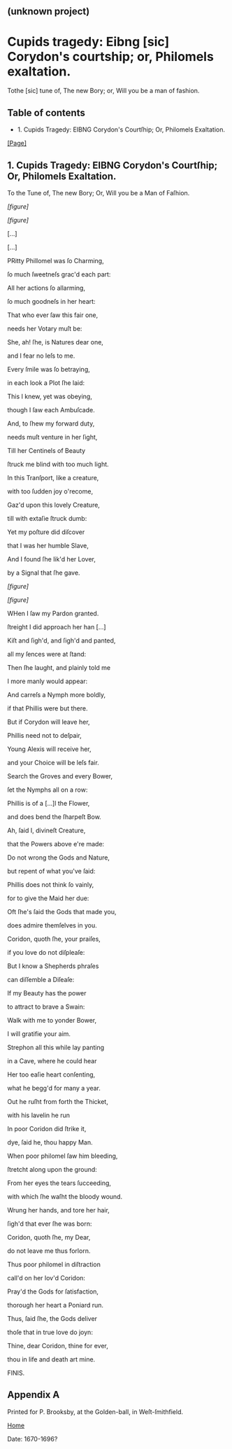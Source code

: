 ## (unknown project)

# Cupids tragedy: Eibng [sic] Corydon's courtship; or, Philomels exaltation.
Tothe [sic] tune of, The new Bory; or, Will you be a man of fashion.

## Table of contents

  * 1\. Cupids Tragedy: EIBNG Corydon's Courtſhip; Or, Philomels Exaltation.

[[Page]](http://eebo.chadwyck.com/downloadtiff?vid=181814&page=1)

## 1\. Cupids Tragedy: EIBNG Corydon's Courtſhip; Or, Philomels Exaltation.

To the Tune of, The new Bory; Or, Will you be a Man of Faſhion.

_[figure]_

_[figure]_

[...]

[...]

PRitty Phillomel was ſo Charming,

ſo much ſweetneſs grac'd each part:

All her actions ſo allarming,

ſo much goodneſs in her heart:

That who ever ſaw this fair one,

needs her Votary muſt be:

She, ah! ſhe, is Natures dear one,

and I fear no leſs to me.

Every ſmile was ſo betraying,

in each look a Plot ſhe laid:

This I knew, yet was obeying,

though I ſaw each Ambuſcade.

And, to ſhew my forward duty,

needs muſt venture in her ſight,

Till her Centinels of Beauty

ſtruck me blind with too much light.

In this Tranſport, like a creature,

with too ſudden joy o'recome,

Gaz'd upon this lovely Creature,

till with extaſie ſtruck dumb:

Yet my poſture did diſcover

that I was her humble Slave,

And I found ſhe lik'd her Lover,

by a Signal that ſhe gave.

_[figure]_

_[figure]_

WHen I ſaw my Pardon granted.

ſtreight I did approach her han [...]

Kiſt and ſigh'd, and ſigh'd and panted,

all my ſences were at ſtand:

Then ſhe laught, and plainly told me

I more manly would appear:

And carreſs a Nymph more boldly,

if that Phillis were but there.

But if Corydon will leave her,

Phillis need not to deſpair,

Young Alexis will receive her,

and your Choice will be leſs fair.

Search the Groves and every Bower,

ſet the Nymphs all on a row:

Phillis is of a [...]l the Flower,

and does bend the ſharpeſt Bow.

Ah, ſaid I, divineſt Creature,

that the Powers above e're made:

Do not wrong the Gods and Nature,

but repent of what you've ſaid:

Phillis does not think ſo vainly,

for to give the Maid her due:

Oft ſhe's ſaid the Gods that made you,

does admire themſelves in you.

Coridon, quoth ſhe, your praiſes,

if you love do not diſpleaſe:

But I know a Shepherds phraſes

can diſſemble a Diſeaſe:

If my Beauty has the power

to attract to brave a Swain:

Walk with me to yonder Bower,

I will gratifie your aim.

Strephon all this while lay panting

in a Cave, where he could hear

Her too eaſie heart conſenting,

what he begg'd for many a year.

Out he ruſht from forth the Thicket,

with his Iavelin he run

In poor Coridon did ſtrike it,

dye, ſaid he, thou happy Man.

When poor philomel ſaw him bleeding,

ſtretcht along upon the ground:

From her eyes the tears ſucceeding,

with which ſhe waſht the bloody wound.

Wrung her hands, and tore her hair,

ſigh'd that ever ſhe was born:

Coridon, quoth ſhe, my Dear,

do not leave me thus forlorn.

Thus poor philomel in diſtraction

call'd on her lov'd Coridon:

Pray'd the Gods for ſatisfaction,

thorough her heart a Poniard run.

Thus, ſaid ſhe, the Gods deliver

thoſe that in true love do joyn:

Thine, dear Coridon, thine for ever,

thou in life and death art mine.

FINIS.

## Appendix A

Printed for P. Brooksby, at the Golden-ball, in Weſt-ſmithfield.

[Home](/)

Date: 1670-1696?  

